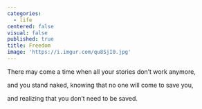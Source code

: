 ```yaml
---
categories:
  - life
centered: false
visual: false
published: true
title: Freedom
image: 'https://i.imgur.com/qu8SjI0.jpg'
---
```

There may come a time
when all your stories
don’t work anymore,

and you stand naked,
knowing that no one
will come to save you,

and realizing
that you don’t need 
to be saved.